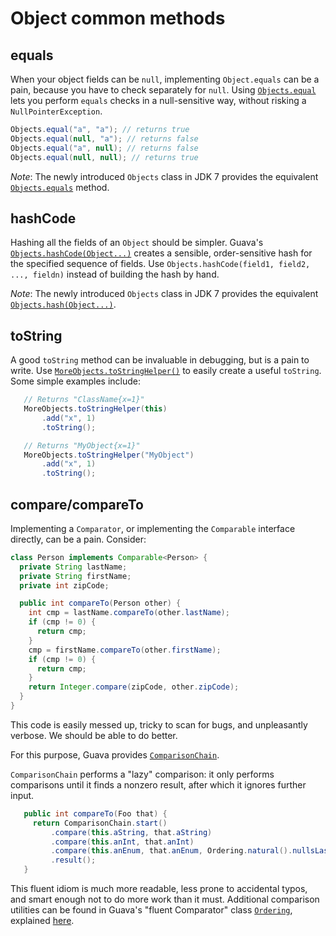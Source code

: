 # Object common methods

## equals

When your object fields can be `null`, implementing `Object.equals` can be a
pain, because you have to check separately for `null`. Using [`Objects.equal`]
lets you perform `equals` checks in a null-sensitive way, without risking a
`NullPointerException`.

```java
Objects.equal("a", "a"); // returns true
Objects.equal(null, "a"); // returns false
Objects.equal("a", null); // returns false
Objects.equal(null, null); // returns true
```

_Note_: The newly introduced `Objects` class in JDK 7 provides the equivalent
[`Objects.equals`] method.

## hashCode

Hashing all the fields of an `Object` should be simpler. Guava's
[`Objects.hashCode(Object...)`] creates a sensible, order-sensitive hash for the
specified sequence of fields. Use `Objects.hashCode(field1, field2, ...,
fieldn)` instead of building the hash by hand.

_Note_: The newly introduced `Objects` class in JDK 7 provides the equivalent
[`Objects.hash(Object...)`].

## toString

A good `toString` method can be invaluable in debugging, but is a pain to write.
Use [`MoreObjects.toStringHelper()`] to easily create a useful `toString`. Some
simple examples include:

```java
   // Returns "ClassName{x=1}"
   MoreObjects.toStringHelper(this)
       .add("x", 1)
       .toString();

   // Returns "MyObject{x=1}"
   MoreObjects.toStringHelper("MyObject")
       .add("x", 1)
       .toString();
```

## compare/compareTo

Implementing a `Comparator`, or implementing the `Comparable` interface
directly, can be a pain. Consider:

```java
class Person implements Comparable<Person> {
  private String lastName;
  private String firstName;
  private int zipCode;

  public int compareTo(Person other) {
    int cmp = lastName.compareTo(other.lastName);
    if (cmp != 0) {
      return cmp;
    }
    cmp = firstName.compareTo(other.firstName);
    if (cmp != 0) {
      return cmp;
    }
    return Integer.compare(zipCode, other.zipCode);
  }
}
```

This code is easily messed up, tricky to scan for bugs, and unpleasantly
verbose. We should be able to do better.

For this purpose, Guava provides [`ComparisonChain`].

`ComparisonChain` performs a "lazy" comparison: it only performs comparisons
until it finds a nonzero result, after which it ignores further input.

```java
   public int compareTo(Foo that) {
     return ComparisonChain.start()
         .compare(this.aString, that.aString)
         .compare(this.anInt, that.anInt)
         .compare(this.anEnum, that.anEnum, Ordering.natural().nullsLast())
         .result();
   }
```

This fluent idiom is much more readable, less prone to accidental typos, and
smart enough not to do more work than it must. Additional comparison utilities
can be found in Guava's "fluent Comparator" class [`Ordering`], explained
[here][ordering].

[`Objects.equal`]: https://guava.dev/releases/snapshot/api/docs/com/google/common/base/Objects.html#equal-java.lang.Object-java.lang.Object-
[`Objects.equals`]: http://docs.oracle.com/javase/7/docs/api/java/util/Objects.html#equals(java.lang.Object,%20java.lang.Object)
[`Objects.hashCode(Object...)`]: https://guava.dev/releases/snapshot/api/docs/com/google/common/base/Objects.html#hashCode-java.lang.Object...-
[`Objects.hash(Object...)`]: http://docs.oracle.com/javase/7/docs/api/java/util/Objects.html#hash(java.lang.Object...)
[`MoreObjects.toStringHelper()`]: https://guava.dev/releases/snapshot/api/docs/com/google/common/base/MoreObjects.html#toStringHelper-java.lang.Object-
[`ComparisonChain`]: https://guava.dev/releases/snapshot/api/docs/com/google/common/collect/ComparisonChain.html
[`Ordering`]: https://guava.dev/releases/snapshot/api/docs/com/google/common/collect/Ordering.html

[ordering]: OrderingExplained
